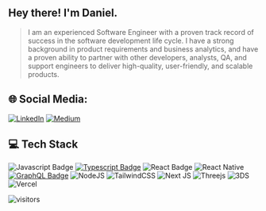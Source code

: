 ## Hey there! I'm Daniel.

> I am an experienced Software Engineer with a proven track record of success in the software development life cycle. I have a strong background in product requirements and business analytics, and have a proven ability to partner with other developers, analysts, QA, and support engineers to deliver high-quality, user-friendly, and scalable products.

## 🌐 Social Media:
[![LinkedIn](https://img.shields.io/badge/LinkedIn-%230077B5.svg?logo=linkedin&logoColor=white)](https://www.linkedin.com/in/dansalahi/) [![Medium](https://img.shields.io/badge/Medium-12100E?logo=medium&logoColor=white)](https://medium.com/@dan.salahi) 

## 💻 Tech Stack
![Javascript Badge](https://img.shields.io/badge/-Javascript-F0DB4F?style=for-the-badge&labelColor=black&logo=javascript&logoColor=F0DB4F)
[![Typescript Badge](https://img.shields.io/badge/-Typescript-007acc?style=for-the-badge&labelColor=black&logo=typescript&logoColor=007acc)](#) 
![React Badge](https://img.shields.io/badge/-React-61DBFB?style=for-the-badge&labelColor=black&logo=react&logoColor=61DBFB)
![React Native](https://img.shields.io/badge/react_native-61DBFB.svg?style=for-the-badge&labelColor=black&logo=react&logoColor=61DBFB)
[![GraphQL Badge](https://img.shields.io/badge/-GraphQl-e535ab?style=for-the-badge&labelColor=black&logo=node.js&logoColor=e535ab)](#)
![NodeJS](https://img.shields.io/badge/node.js-6DA55F?style=for-the-badge&labelColor=black&logo=node.js&logoColor=white)
![TailwindCSS](https://img.shields.io/badge/tailwindcss-%2338B2AC.svg?style=for-the-badge&logo=tailwind-css&logoColor=white) 
![Next JS](https://img.shields.io/badge/Next-black?style=for-the-badge&logo=next.js&logoColor=white)
![Threejs](https://img.shields.io/badge/threejs-black?style=for-the-badge&logo=three.js&logoColor=white)
![3DS](https://img.shields.io/badge/3DS-D12228?style=for-the-badge&logo=nintendo-3ds&logoColor=white)
![Vercel](https://img.shields.io/badge/vercel-%23000000.svg?style=for-the-badge&logo=vercel&logoColor=white)


<!-- <hr \>

### 🤝🏻 Connect with Me
<p align="center">
<a href="https://www.linkedin.com/in/dansalahi"><img alt="Linkedin profile" title="Linkedin" src="https://raw.githubusercontent.com/Thomas-George-T/Thomas-George-T/master/assets/linkedin.svg" width="100" height="30" /></a>
<a href="mailto:dan.salahii@gmail.com"><img alt="Gmail" src="https://raw.githubusercontent.com/Thomas-George-T/Thomas-George-T/master/assets/google-gmail.svg" title="Email" width="100" height="30" /></a>
<a href="https://twitter.com/danialsalahi"><img alt="Twitter" src="https://raw.githubusercontent.com/Thomas-George-T/Thomas-George-T/master/assets/twitter.svg" title="Twitter" width="100" height="30" /></a>
</p>
<hr \>
<p align="center">
   <i>Would you like to progress? Learn daily!</i>
</p>    
 -->
![visitors](https://visitor-badge.laobi.icu/badge?page_id=dansalahi)
